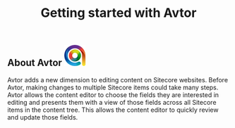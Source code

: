 ﻿---
title: Getting started with Avtor
layout: AvtorLayout
---

## About Avtor ![](/Images/Avtor/Avtor.png)
Avtor adds a new dimension to editing content on Sitecore websites. Before Avtor, making changes to multiple Sitecore items could take many steps. Avtor allows the content editor to choose the fields they are interested in editing and presents them with a view of those fields across all Sitecore items in the content tree. This allows the content editor to quickly review and update those fields.